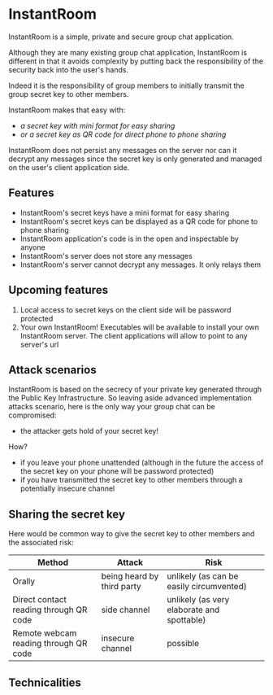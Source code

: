 # InstantRoom

InstantRoom is a simple, private and secure group chat application.

Although they are many existing group chat application, InstantRoom is different in that
it avoids complexity by putting back the responsibility of the security back
into the user's hands.

Indeed it is the responsibility of group members to initially transmit the group secret key to other members.

InstantRoom makes that easy with:
- _a secret key with mini format for easy sharing_
- _or a secret key as QR code for direct phone to phone sharing_

InstantRoom does not persist any messages on the server nor can it decrypt any messages since the secret key is only
generated and managed on the user's client application side.

## Features

- InstantRoom's secret keys have a mini format for easy sharing
- InstantRoom's secret keys can be displayed as a QR code for phone to phone sharing
- InstantRoom application's code is in the open and inspectable by anyone
- InstantRoom's server does not store any messages
- InstantRoom's server cannot decrypt any messages. It only relays them

## Upcoming features

1. Local access to secret keys on the client side will be password protected
2. Your own InstantRoom! Executables will be available to install your own InstantRoom server. The client applications will allow to point to any server's url

## Attack scenarios

InstantRoom is based on the secrecy of your private key generated through the Public Key Infrastructure. So leaving aside advanced implementation attacks scenario, here is the only way your group chat can be compromised:

- the attacker gets hold of your secret key!

How?

- if you leave your phone unattended (although in the future the access of the secret key on your phone will be password protected)
- if you have transmitted the secret key to other members through a potentially insecure channel

## Sharing the secret key

Here would be common way to give the secret key to other members and the associated risk:

Method | Attack | Risk
--- | --- | ---
Orally | being heard by third party | unlikely (as can be easily circumvented)
Direct contact reading through QR code |  side channel | unlikely (as very elaborate and spottable)
Remote webcam reading through QR code | insecure channel | possible

##  Technicalities

